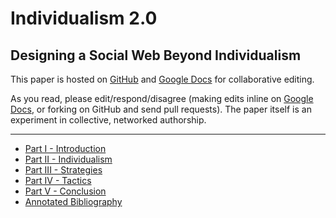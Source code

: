 # Individualism 2.0
## Designing a Social Web Beyond Individualism

This paper is hosted on [GitHub](https://github.com/johndryan/thesis) and [Google Docs](https://docs.google.com/document/d/10Q5v7R7pPJ4_sl3QdCeavWP6tF9xf6bwBTH3x7BLbck/edit) for collaborative editing.

As you read, please edit/respond/disagree (making edits inline on [Google Docs](https://docs.google.com/document/d/10Q5v7R7pPJ4_sl3QdCeavWP6tF9xf6bwBTH3x7BLbck/edit), or forking on GitHub and send pull requests). The paper itself is an experiment in collective, networked authorship.

- - - - - - - - - - - - - - - - - - - - - - - - - - - - - - - - 

- [Part I - Introduction](Thesis%20Paper%20-%20Part%20I%20-%20Introduction.md#readme)
- [Part II - Individualism](Thesis%20Paper%20-%20Part%20II%20-%20Individualism.md#readme)
- [Part III - Strategies](Thesis%20Paper%20-%20Part%20III%20-%20Strategies.md#readme)
- [Part IV - Tactics](Thesis%20Paper%20-%20Part%20IV%20-%20Tactics.md#readme)
- [Part V - Conclusion](Thesis%20Paper%20-%20Part%20V%20-%20Conclusion.md#readme)
- [Annotated Bibliography](Thesis%20Paper%20-%20References.md#readme)